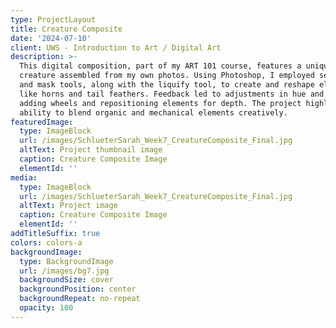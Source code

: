 ```yaml
---
type: ProjectLayout
title: Creature Composite
date: '2024-07-10'
client: UWS - Introduction to Art / Digital Art
description: >-
  This digital composition, part of my ART 101 course, features a unique
  creature assembled from my own photos. Using Photoshop, I employed selection
  and mask tools, along with the liquify tool, to create and reshape elements
  like horns and tail feathers. Feedback led to adjustments in hue and exposure,
  adding wheels and repositioning elements for depth. The project highlights my
  ability to blend organic and mechanical elements creatively.
featuredImage:
  type: ImageBlock
  url: /images/SchlueterSarah_Week7_CreatureComposite_Final.jpg
  altText: Project thumbnail image
  caption: Creature Composite Image
  elementId: ''
media:
  type: ImageBlock
  url: /images/SchlueterSarah_Week7_CreatureComposite_Final.jpg
  altText: Project image
  caption: Creature Composite Image
  elementId: ''
addTitleSuffix: true
colors: colors-a
backgroundImage:
  type: BackgroundImage
  url: /images/bg7.jpg
  backgroundSize: cover
  backgroundPosition: center
  backgroundRepeat: no-repeat
  opacity: 100
---
```

